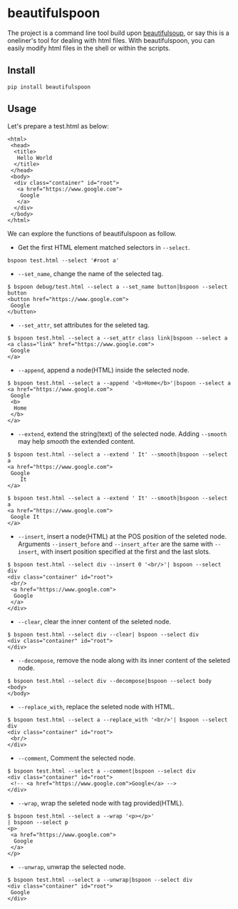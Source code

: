 # beautifulspoon

The project is a command line tool build upon [beautifulsoup](https://beautiful-soup-4.readthedocs.io/), or say this is a oneliner's tool for dealing with html files. With beautifulspoon, you can easily modify html files in the shell or within the scripts.

## Install

```
pip install beautifulspoon
```

## Usage

Let's prepare a test.html as below:

```
<html>
 <head>
  <title>
   Hello World
  </title>
 </head>
 <body>
  <div class="container" id="root">
   <a href="https://www.google.com">
    Google
   </a>
  </div>
 </body>
</html>
```

We can explore the functions of beautifulspoon as follow.

- Get the first HTML element matched selectors in `--select`.
```
bspoon test.html --select '#root a'
```

- `--set_name`, change the name of the selected tag.
```
$ bspoon debug/test.html --select a --set_name button|bspoon --select button
<button href="https://www.google.com">
 Google
</button>
```

- `--set_attr`, set attributes for the seleted tag.
```
$ bspoon test.html --select a --set_attr class link|bspoon --select a
<a class="link" href="https://www.google.com">
 Google
</a>
```

- `--append`, append a node(HTML) inside the selected node.
```
$ bspoon test.html --select a --append '<b>Home</b>'|bspoon --select a
<a href="https://www.google.com">
 Google
 <b>
  Home
 </b>
</a>
```

- `--extend`, extend the string(text) of the selected node. Adding `--smooth` may help _smooth_ the extended content. 
```
$ bspoon test.html --select a --extend ' It' --smooth|bspoon --select a
<a href="https://www.google.com">
 Google
    It
</a>

$ bspoon test.html --select a --extend ' It' --smooth|bspoon --select a
<a href="https://www.google.com">
 Google It
</a>
```

- `--insert`, insert a node(HTML) at the POS position of the seleted node. Arguments `--insert_before` and `--insert_after` are the same with `--insert`, with insert position specified at the first and the last slots.
```
$ bspoon test.html --select div --insert 0 '<br/>'| bspoon --select div
<div class="container" id="root">
 <br/>
 <a href="https://www.google.com">
  Google
 </a>
</div>
```

- `--clear`, clear the inner content of the seleted node.
```
$ bspoon test.html --select div --clear| bspoon --select div
<div class="container" id="root">
</div>
```

- `--decompose`, remove the node along with its inner content of the seleted node.
```
$ bspoon test.html --select div --decompose|bspoon --select body
<body>
</body>
```

- `--replace_with`, replace the seleted node with HTML.
```
$ bspoon test.html --select a --replace_with '<br/>'| bspoon --select div
<div class="container" id="root">
 <br/>
</div>
```

- `--comment`, Comment the selected node.
```
$ bspoon test.html --select a --comment|bspoon --select div
<div class="container" id="root">
 <!-- <a href="https://www.google.com">Google</a> -->
</div>
```

- `--wrap`, wrap the seleted node with tag provided(HTML).
```
$ bspoon test.html --select a --wrap '<p></p>'
| bspoon --select p
<p>
 <a href="https://www.google.com">
  Google
 </a>
</p>
```

- `--unwrap`, unwrap the selected node.
```
$ bspoon test.html --select a --unwrap|bspoon --select div
<div class="container" id="root">
 Google
</div>
```

